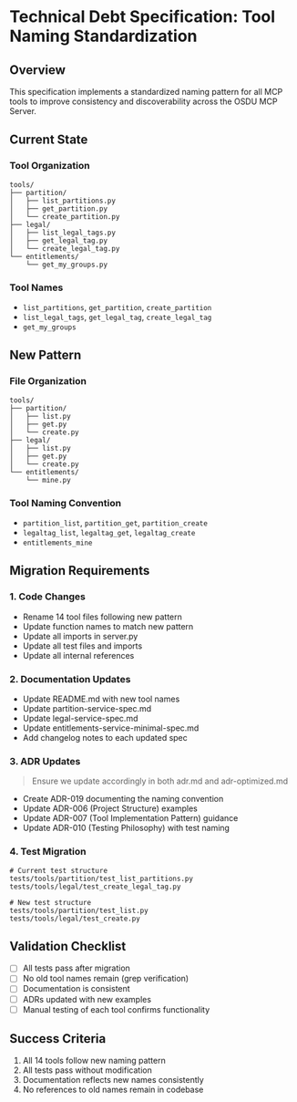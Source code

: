# Technical Debt Specification: Tool Naming Standardization

## Overview

This specification implements a standardized naming pattern for all MCP tools to improve consistency and discoverability across the OSDU MCP Server.

## Current State

### Tool Organization
```
tools/
├── partition/
│   ├── list_partitions.py
│   ├── get_partition.py
│   └── create_partition.py
├── legal/
│   ├── list_legal_tags.py
│   ├── get_legal_tag.py
│   └── create_legal_tag.py
└── entitlements/
    └── get_my_groups.py
```

### Tool Names
- `list_partitions`, `get_partition`, `create_partition`
- `list_legal_tags`, `get_legal_tag`, `create_legal_tag`
- `get_my_groups`

## New Pattern

### File Organization
```
tools/
├── partition/
│   ├── list.py
│   ├── get.py
│   └── create.py
├── legal/
│   ├── list.py
│   ├── get.py
│   └── create.py
└── entitlements/
    └── mine.py
```

### Tool Naming Convention
- `partition_list`, `partition_get`, `partition_create`
- `legaltag_list`, `legaltag_get`, `legaltag_create`  
- `entitlements_mine`

## Migration Requirements

### 1. Code Changes
- Rename 14 tool files following new pattern
- Update function names to match new pattern
- Update all imports in server.py
- Update all test files and imports
- Update all internal references

### 2. Documentation Updates
- Update README.md with new tool names
- Update partition-service-spec.md
- Update legal-service-spec.md
- Update entitlements-service-minimal-spec.md
- Add changelog notes to each updated spec

### 3. ADR Updates
> Ensure we update accordingly in both adr.md and adr-optimized.md
- Create ADR-019 documenting the naming convention
- Update ADR-006 (Project Structure) examples
- Update ADR-007 (Tool Implementation Pattern) guidance
- Update ADR-010 (Testing Philosophy) with test naming

### 4. Test Migration
```
# Current test structure
tests/tools/partition/test_list_partitions.py
tests/tools/legal/test_create_legal_tag.py

# New test structure  
tests/tools/partition/test_list.py
tests/tools/legal/test_create.py
```

## Validation Checklist

- [ ] All tests pass after migration
- [ ] No old tool names remain (grep verification)
- [ ] Documentation is consistent
- [ ] ADRs updated with new examples
- [ ] Manual testing of each tool confirms functionality

## Success Criteria

1. All 14 tools follow new naming pattern
2. All tests pass without modification
3. Documentation reflects new names consistently
4. No references to old names remain in codebase